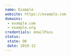 ```yaml
---
name: Example
website: https://example.com
domains:
 - example.com
 - example.org
credentials: emailPass
status:
 state: OK
 date: 2019-12
---
```


